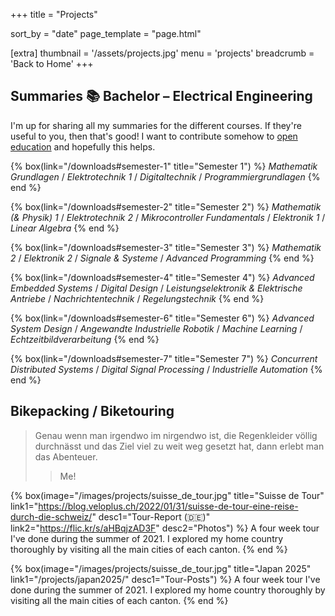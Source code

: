 +++
title = "Projects"

sort_by = "date"
page_template = "page.html"

[extra]
thumbnail = '/assets/projects.jpg'
menu = 'projects'
breadcrumb = 'Back to Home'
+++

## Summaries 📚 Bachelor – Electrical Engineering

I'm up for sharing all my summaries for the different courses. If they're useful to you, then that's good! I want to contribute somehow to [open education](https://joint-research-centre.ec.europa.eu/what-open-education_en) and hopefully this helps.

<div class="box-collection">








{% box(link="/downloads#semester-1" title="Semester 1") %}
  <i>Mathematik Grundlagen</i> / <i>Elektrotechnik 1</i> / <i>Digitaltechnik</i> / <i>Programmiergrundlagen</i>
{% end %}

{% box(link="/downloads#semester-2" title="Semester 2") %}
  <i>Mathematik (& Physik) 1</i> / <i>Elektrotechnik 2</i> / <i>Mikrocontroller Fundamentals</i> / <i>Elektronik 1</i> / <i>Linear Algebra</i>
{% end %}

{% box(link="/downloads#semester-3" title="Semester 3") %}
  <i>Mathematik 2</i> / <i>Elektronik 2</i> / <i>Signale & Systeme</i> / <i>Advanced Programming</i>
{% end %}

{% box(link="/downloads#semester-4" title="Semester 4") %}
  <i>Advanced Embedded Systems</i> / <i>Digital Design</i> / <i>Leistungselektronik & Elektrische Antriebe</i> / <i>Nachrichtentechnik</i> / <i>Regelungstechnik</i>
{% end %}

{% box(link="/downloads#semester-6" title="Semester 6") %}
  <i>Advanced System Design</i> / <i>Angewandte Industrielle Robotik</i> / <i>Machine Learning</i> / <i>Echtzeitbildverarbeitung</i>
{% end %}

{% box(link="/downloads#semester-7" title="Semester 7") %}
  <i>Concurrent Distributed Systems</i> / <i>Digital Signal Processing</i> / <i>Industrielle Automation</i>
{% end %}
</div>

## Bikepacking / Biketouring

> Genau wenn man irgendwo im nirgendwo ist, die Regenkleider völlig durchnässt und das Ziel viel zu weit weg gesetzt hat, dann erlebt man das Abenteuer.
> > Me!

<div class="box-collection">

{% box(image="/images/projects/suisse_de_tour.jpg"
       title="Suisse de Tour"
       link1="https://blog.veloplus.ch/2022/01/31/suisse-de-tour-eine-reise-durch-die-schweiz/"
       desc1="Tour-Report (🇩🇪)"
       link2="https://flic.kr/s/aHBqjzAD3F"
       desc2="Photos") %}
  A four week tour I've done during the summer of 2021. I explored my home country thoroughly by visiting all the main cities of each canton.
{% end %}

{% box(image="/images/projects/suisse_de_tour.jpg"
       title="Japan 2025"
       link1="/projects/japan2025/"
       desc1="Tour-Posts") %}
  A four week tour I've done during the summer of 2021. I explored my home country thoroughly by visiting all the main cities of each canton.
{% end %}

</div>
